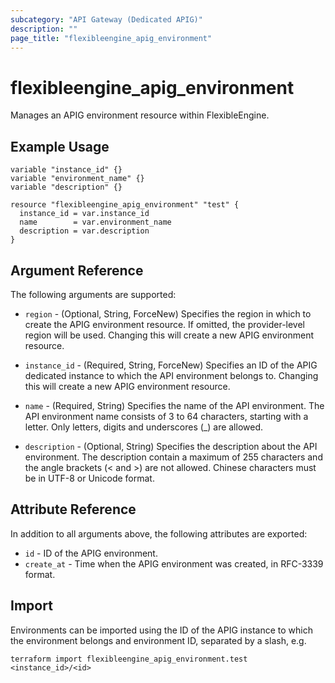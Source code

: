 ```yaml
---
subcategory: "API Gateway (Dedicated APIG)"
description: ""
page_title: "flexibleengine_apig_environment"
---
```


# flexibleengine_apig_environment

Manages an APIG environment resource within FlexibleEngine.

## Example Usage

```hcl
variable "instance_id" {}
variable "environment_name" {}
variable "description" {}

resource "flexibleengine_apig_environment" "test" {
  instance_id = var.instance_id
  name        = var.environment_name
  description = var.description
}
```

## Argument Reference

The following arguments are supported:

* `region` - (Optional, String, ForceNew) Specifies the region in which to create the APIG environment resource. If
  omitted, the provider-level region will be used. Changing this will create a new APIG environment resource.

* `instance_id` - (Required, String, ForceNew) Specifies an ID of the APIG dedicated instance to which the API
  environment belongs to. Changing this will create a new APIG environment resource.

* `name` - (Required, String) Specifies the name of the API environment. The API environment name consists of 3 to 64
  characters, starting with a letter. Only letters, digits and underscores (_) are allowed.

* `description` - (Optional, String) Specifies the description about the API environment. The description contain a
  maximum of 255 characters and the angle brackets (< and >) are not allowed. Chinese characters must be in UTF-8 or
  Unicode format.

## Attribute Reference

In addition to all arguments above, the following attributes are exported:

* `id` - ID of the APIG environment.
* `create_at` - Time when the APIG environment was created, in RFC-3339 format.

## Import

Environments can be imported using the ID of the APIG instance to which the environment belongs and environment ID,
separated by a slash, e.g.

```shell
terraform import flexibleengine_apig_environment.test <instance_id>/<id>
```
